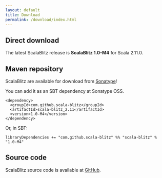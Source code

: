```yaml
---
layout: default
title: Download
permalink: /download/index.html
---
```




## Direct download

The latest ScalaBlitz release is **ScalaBlitz 1.0-M4** for Scala 2.11.0.


## Maven repository

ScalaBlitz are available for download from [Sonatype](https://oss.sonatype.org/index.html)!

You can add it as an SBT dependency at Sonatype OSS.

    <dependency>
      <groupId>com.github.scala-blitz</groupId>
      <artifactId>scala-blitz_2.11</artifactId>
      <version>1.0-M4</version>
    </dependency>

Or, in SBT:

    libraryDependencies += "com.github.scala-blitz" %% "scala-blitz" % "1.0-M4"



## Source code

ScalaBlitz source code is available at [GitHub](https://github.com/scala-blitz/scala-blitz/).



